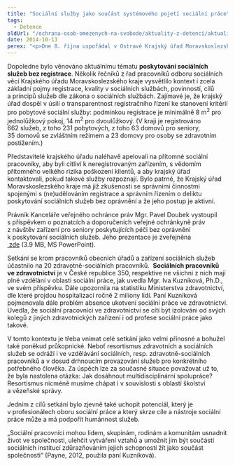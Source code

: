 ```yaml
---
title: "Sociální služby jako součást systémového pojetí sociální práce"
tags:
  - Detence
oldUrl: "/ochrana-osob-omezenych-na-svobode/aktuality-z-detenci/aktuality-z-detenci-2014/socialni-sluzby-jako-soucast-systemoveho-pojeti-socialni-prace/"
date: 2014-10-13
perex: "<p>Dne 8. října uspořádal v Ostravě Krajský úřad Moravskoslezského kraje meziresortní setkání k informovanosti o povinnostech poskytovatelů sociálních služeb ve vztahu k dodržování práv osob. Velký prostor byl věnován i tématu neregistrovaných služeb.</p>"
---
```


<!-- imported from the old website -->

<p>Dopoledne bylo věnováno aktuálnímu tématu <strong>poskytování sociálních služeb bez registrace</strong>. Několik řečníků z řad pracovníků odboru sociálních věcí Krajského úřadu Moravskoslezského kraje vysvětlilo kontext i zcela základní pojmy registrace, kvality v sociálních službách, povinností, cílů a principů služeb dle zákona o sociálních službách. Zajímavé je, že krajský úřad dospěl v úsilí o transparentnost registračního řízení ke stanovení kritérií pro pobytové sociální služby: podmínkou registrace je minimálně 8 m<sup>2</sup> pro jednolůžkový pokoj, 14 m<sup>2</sup> pro dvoulůžkový. (V kraji je registrováno 662 služeb, z toho 231 pobytových, z toho 63 domovů pro seniory, 35 domovů se zvláštním režimem a 23 domovy pro osoby se zdravotním postižením.) </p><p>Představitelé krajského úřadu naléhavě apelovali na přítomné sociální pracovníky, aby byli citliví k neregistrovaným zařízením, s vědomím přítomného velkého rizika poškození klientů, a aby krajský úřad kontaktovali, pokud takové služby rozpoznají. Bylo patrné, že Krajský úřad Moravskoslezského kraje má již zkušenosti se správními činnostmi spojenými s (ne)udělováním registrace a správním řízením o deliktu poskytování sociálních služeb bez oprávnění a že jeho postup je aktivní. </p><p>Právník Kanceláře veřejného ochránce práv Mgr. Pavel Doubek vystoupil s příspěvkem o poznatcích a doporučeních veřejné ochránkyně práv z návštěv zařízení pro seniory poskytujících péči bez oprávnění k poskytování sociálních služeb. Jeho prezentace je zveřejněna <a title="Otevření do nového okna" href="/uploads-import/ochrana_osob/ZARIZENI/Socialni_sluzby/neregistrovane-sluzby-PD.ppt" target="_blank"> zde</a> (3.9 MB, MS PowerPoint).</p><p>Setkání se krom pracovníků obecních úřadů a zařízení sociálních služeb účastnilo na 20 zdravotně-sociálních pracovníků.  <strong>Sociálních pracovníků ve zdravotnictví</strong> je v České republice 350, respektive ne všichni z nich mají plné vzdělání v oblasti sociální práce, jak uvedla Mgr. Iva Kuzníková, Ph.D., ve svém příspěvku. Dále upozornila na statistiku Ministerstva zdravotnictví, dle které projdou hospitalizací ročně 2 miliony lidí. Paní Kuzníková pojmenovala dále problém absence ukotvení sociální práce ve zdravotnictví. Uvedla, že sociální pracovníci ve zdravotnictví se cítí být izolováni od svých kolegů z jiných zdravotnických zařízení i od profese sociální práce jako takové. </p><p>V tomto kontextu je třeba vnímat celé setkání jako velmi přínosné a bohužel také poněkud průkopnické. Neboť resortismus zdravotních a sociálních služeb se odráží i ve vzdělávání sociálních, resp. zdravotně-sociálních pracovníků a v dosud drhnoucím provazování služeb pro konkrétního potřebného člověka. Za úspěch lze za současné situace považovat už to, že byla nastolena otázka: Jak dosáhnout multidisciplinární spolupráce? Resortismus nicméně musíme chápat i v souvislosti s oblastí školství a vězeňské správy. </p><p>Jedním z cílů setkání bylo zjevně také uchopit potenciál, který je v profesionálech oboru sociální práce a který skrze cíle a nástroje sociální práce může a má podpořit humánnost služeb.</p><p>„Sociální pracovníci mohou lidem, skupinám, rodinám a komunitám usnadnit život ve společnosti, ulehčit vytváření vztahů a umožnit jim být součástí sociálních institucí zdůrazňováním jejich schopností žít jako součást společnosti“ (Payne, 2012, použila paní Kuzníková).</p>

